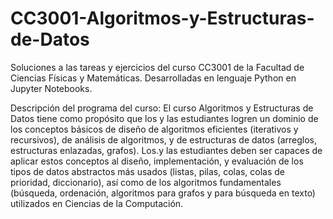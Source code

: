 # CC3001-Algoritmos-y-Estructuras-de-Datos
Soluciones a las tareas y ejercicios del curso CC3001 de la Facultad de Ciencias Físicas y Matemáticas. Desarrolladas en lenguaje Python en Jupyter Notebooks.

Descripción del programa del curso:
El curso Algoritmos y Estructuras de Datos tiene como propósito que los y las estudiantes logren
un dominio de los conceptos básicos de diseño de algoritmos eficientes (iterativos y recursivos),
de análisis de algoritmos, y de estructuras de datos (arreglos, estructuras enlazadas, grafos).
Los.y las estudiantes deben ser capaces de aplicar estos conceptos al diseño, implementación, y
evaluación de los tipos de datos abstractos más usados (listas, pilas, colas, colas de prioridad,
diccionario), así como de los algoritmos fundamentales (búsqueda, ordenación, algoritmos para
grafos y para búsqueda en texto) utilizados en Ciencias de la Computación.
